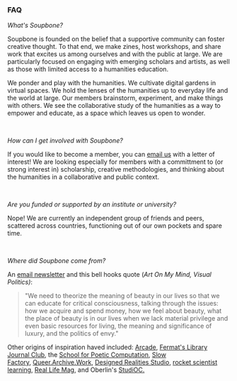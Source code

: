 <h3>FAQ</h3>

_What's Soupbone?_

Soupbone is founded on the belief that a supportive community can foster creative thought. To that end, we make zines, host workshops, and share work that excites us among ourselves and with the public at large. We are particularly focused on engaging with emerging scholars and artists, as well as those with limited access to a humanities education.

We ponder and play with the humanities. We cultivate digital gardens in virtual spaces. We hold the lenses of the humanities up to everyday life and the world at large. Our members brainstorm, experiment, and make things with others. We see the collaborative study of the humanities as a way to empower and educate, as a space which leaves us open to wonder.

<br>

_How can I get involved with Soupbone?_

If you would like to become a member, you can [email us](mailto:soupbonecollective@gmail.com) with a letter of interest! We are looking especially for members with a committment to (or strong interest in) scholarship, creative methodologies, and thinking about the humanities in a collaborative and public context.

<br>

_Are you funded or supported by an institute or university?_

Nope! We are currently an independent group of friends and peers, scattered across countries, functioning out of our own pockets and spare time.

<br>

_Where did Soupbone come from?_

An [email newsletter](https://tinyletter.com/soupbone/letters/soupbone-an-introduction) and this bell hooks quote (_Art On My Mind, Visual Politics)_:

> "We need to theorize the meaning of beauty in our lives so that we can educate for critical consciousness, talking through the issues: how we acquire and spend money, how we feel about beauty, what the place of beauty is in our lives when we lack material privilege and even basic resources for living, the meaning and significance of luxury, and the politics of envy."

Other origins of inspiration haved included: [Arcade](https://arcade.stanford.edu/), [Fermat's Library Journal Club](https://fermatslibrary.com/journal_club), the [School for Poetic Computation](https://sfpc.io/), [Slow Factory](https://slowfactory.foundation/), [Queer.Archive.Work](https://queer.archive.work/), [Designed Realities Studio](https://www.designedrealities.org/about), [rocket scientist learning](https://www.govloop.com/community/blog/how-do-rocket-scientists-learn-aka-knowledge-management-lessons-learned-at-goddard-nasa/), [Real Life Mag](https://reallifemag.com/), and Oberlin's [StudiOC.](https://www.oberlin.edu/studioc)
